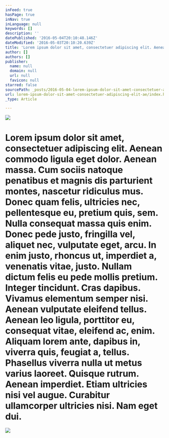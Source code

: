 ```yaml
---
inFeed: true
hasPage: true
inNav: true
inLanguage: null
keywords: []
description: ''
datePublished: '2016-05-04T20:10:48.146Z'
dateModified: '2016-05-03T20:10:20.639Z'
title: 'Lorem ipsum dolor sit amet, consectetuer adipiscing elit. Aenean commodo ligula eget dolor. Aenean massa. Cum sociis natoque penatibus et magnis dis parturient montes, nascetur ridiculus mus. Donec quam felis, ultricies nec, pellentesque eu, pretium quis, sem. Nulla consequat massa quis enim. Donec pede justo, fringilla vel, aliquet nec, vulputate eget, arcu. In enim justo, rhoncus ut, imperdiet a, venenatis vitae, justo. Nullam dictum felis eu pede mollis pretium. Integer tincidunt. Cras dapibus. Vivamus elementum semper nisi. Aenean vulputate eleifend tellus. Aenean leo ligula, porttitor eu, consequat vitae, eleifend ac, enim. Aliquam lorem ante, dapibus in, viverra quis, feugiat a, tellus. Phasellus viverra nulla ut metus varius laoreet. Quisque rutrum. Aenean imperdiet. Etiam ultricies nisi vel augue. Curabitur ullamcorper ultricies nisi. Nam eget dui.'
author: []
authors: []
publisher:
  name: null
  domain: null
  url: null
  favicon: null
starred: false
sourcePath: _posts/2016-05-04-lorem-ipsum-dolor-sit-amet-consectetuer-adipiscing-elit-ae.md
url: lorem-ipsum-dolor-sit-amet-consectetuer-adipiscing-elit-ae/index.html
_type: Article

---
```

![](https://the-grid-user-content.s3-us-west-2.amazonaws.com/bd914dfd-a847-497f-8f7f-47fa545354a1.jpg)

# Lorem ipsum dolor sit amet, consectetuer adipiscing elit. Aenean commodo ligula eget dolor. Aenean massa. Cum sociis natoque penatibus et magnis dis parturient montes, nascetur ridiculus mus. Donec quam felis, ultricies nec, pellentesque eu, pretium quis, sem. Nulla consequat massa quis enim. Donec pede justo, fringilla vel, aliquet nec, vulputate eget, arcu. In enim justo, rhoncus ut, imperdiet a, venenatis vitae, justo. Nullam dictum felis eu pede mollis pretium. Integer tincidunt. Cras dapibus. Vivamus elementum semper nisi. Aenean vulputate eleifend tellus. Aenean leo ligula, porttitor eu, consequat vitae, eleifend ac, enim. Aliquam lorem ante, dapibus in, viverra quis, feugiat a, tellus. Phasellus viverra nulla ut metus varius laoreet. Quisque rutrum. Aenean imperdiet. Etiam ultricies nisi vel augue. Curabitur ullamcorper ultricies nisi. Nam eget dui.
![](https://the-grid-user-content.s3-us-west-2.amazonaws.com/4ebaab45-5b01-4388-8785-312f664f1761.jpg)